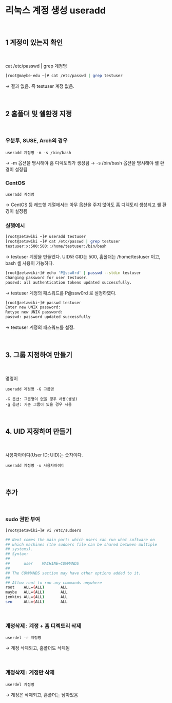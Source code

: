 # 리눅스 계정 생성 useradd

<br/>

## 1 계정이 있는지 확인

<br/>

cat /etc/passwd | grep 계정명

```sh
[root@maybe-edu ~]# cat /etc/passwd | grep testuser
```

→ 결과 없음. 즉 testuser 계정 없음.

<br/>

## 2 홈폴더 및 쉘환경 지정

<br/>

### 우분투, SUSE, Arch의 경우

```
useradd 계정명 -m -s /bin/bash
```

→ -m 옵션을 명시해야 홈 디렉토리가 생성됨
→ -s /bin/bash 옵션을 명시해야 쉘 환경이 설정됨

### CentOS

```
useradd 계정명
```

→ CentOS 등 레드햇 계열에서는 아무 옵션을 주지 않아도 홈 디렉토리 생성되고 쉘 환경이 설정됨

### 실행예시

```sh
[root@zetawiki ~]# useradd testuser
[root@zetawiki ~]# cat /etc/passwd | grep testuser
testuser:x:500:500::/home/testuser:/bin/bash
```

→ testuser 계정을 만들었다. UID와 GID는 500, 홈폴더는 /home/testuser 이고, bash 셸 사용이 가능하다.

```sh
[root@zetawiki~]# echo 'P@ssw0rd' | passwd --stdin testuser
Changing password for user testuser.
passwd: all authentication tokens updated successfully.
```

→ testuser 계정의 패스워드를 P@ssw0rd 로 설정하였다.

```sh
[root@zetawiki~]# passwd testuser
Enter new UNIX password:
Retype new UNIX password:
passwd: password updated successfully
```

→ testuser 계정의 패스워드를 설정.

<br/>

## 3. 그룹 지정하여 만들기

<br/>

명령어

```
useradd 계정명 -G 그룹명

-G 옵션: 그룹명이 없을 경우 사용(생성)
-g 옵션: 기존 그룹이 있을 경우 사용
```

<br/>

## 4. UID 지정하여 만들기

<br/>

사용자아이디(User ID; UID)는 숫자이다.

```
useradd 계정명 -u 사용자아이디
```

<br/>

## 추가

<br/>

### sudo 권한 부여

```sh
[root@zetawiki~]# vi /etc/sudoers
```

```sh
## Next comes the main part: which users can run what software on
## which machines (the sudoers file can be shared between multiple
## systems).
## Syntax:
##
##      user    MACHINE=COMMANDS
##
## The COMMANDS section may have other options added to it.
##
## Allow root to run any commands anywhere
root    ALL=(ALL)       ALL
maybe   ALL=(ALL)       ALL
jenkins ALL=(ALL)       ALL
svn     ALL=(ALL)       ALL
```

<br/>

### 계정삭제 : 계정 + 홈 디렉토리 삭제

```
userdel -r 계정명
```

→ 계정 삭제되고, 홈폴더도 삭제됨

<br/>

### 계정삭제 : 계정만 삭제

```
userdel 계정명
```

→ 계정은 삭제되고, 홈폴더는 남아있음
